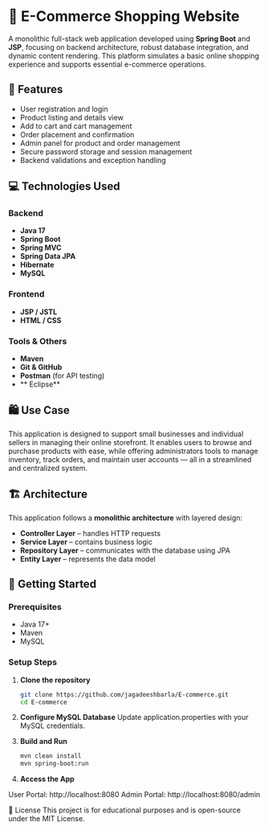 # 🛒 E-Commerce Shopping Website

A monolithic full-stack web application developed using **Spring Boot** and **JSP**, focusing on backend architecture, robust database integration, and dynamic content rendering. This platform simulates a basic online shopping experience and supports essential e-commerce operations.

## 📌 Features

- User registration and login
- Product listing and details view
- Add to cart and cart management
- Order placement and confirmation
- Admin panel for product and order management
- Secure password storage and session management
- Backend validations and exception handling

## 💻 Technologies Used

### Backend
- **Java 17**
- **Spring Boot**
- **Spring MVC**
- **Spring Data JPA**
- **Hibernate**
- **MySQL** 

### Frontend
- **JSP / JSTL**
- **HTML / CSS**


### Tools & Others
- **Maven**
- **Git & GitHub**
- **Postman** (for API testing)
- ** Eclipse**

## 🛍️ Use Case

This application is designed to support small businesses and individual sellers in managing their online storefront. It enables users to browse and purchase products with ease, while offering administrators tools to manage inventory, track orders, and maintain user accounts — all in a streamlined and centralized system.


## 🏗️ Architecture

This application follows a **monolithic architecture** with layered design:

- **Controller Layer** – handles HTTP requests
- **Service Layer** – contains business logic
- **Repository Layer** – communicates with the database using JPA
- **Entity Layer** – represents the data model

## 🚀 Getting Started

### Prerequisites
- Java 17+
- Maven
- MySQL

### Setup Steps

1. **Clone the repository**
   ```bash
   git clone https://github.com/jagadeeshbarla/E-commerce.git
   cd E-commerce
2. **Configure MySQL Database**
Update application.properties with your MySQL credentials.

3. **Build and Run**
   ```bash
   mvn clean install
   mvn spring-boot:run
4. **Access the App**

User Portal: http://localhost:8080
Admin Portal: http://localhost:8080/admin


     
📃 License
This project is for educational purposes and is open-source under the MIT License.

